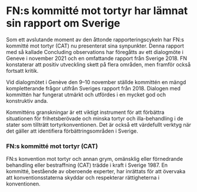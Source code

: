 # FN:s kommitté mot tortyr har lämnat sin rapport om Sverige

Som ett avslutande moment av den åttonde rapporteringscykeln har FN:s kommitté mot tortyr (CAT) nu presenterat sina synpunkter. Denna rapport med så kallade Concluding observations har föregåtts av ett dialogmöte i Geneve i november 2021 och en omfattande rapport från Sverige 2018\. FN konstaterar att positiv utveckling skett på flera områden, men framför också fortsatt kritik.


Vid dialogmötet i Genève den 9–10 november ställde kommittén en mängd kompletterande frågor utifrån Sveriges rapport från 2018\. Dialogen med kommittén har fungerat utmärkt och utfördes i en mycket god och konstruktiv anda.

Kommitténs granskningar är ett viktigt instrument för att förbättra situationen för frihetsberövade och minska tortyr och illa\-behandling i de stater som tillträtt tortyrkonventionen. Det är också ett värdefullt verktyg när det gäller att identifiera förbättrings­områden i Sverige.



### FN:s kommitté mot tortyr (CAT)

FN:s konvention mot tortyr och annan grym, omänsklig eller förnedrande behandling eller bestraffning (CAT) trädde i kraft i Sverige 1987\. En kommitté, bestående av oberoende experter, har inrättats för att övervaka att konventionsstaterna skyddar och respekterar rättigheterna i konventionen.
